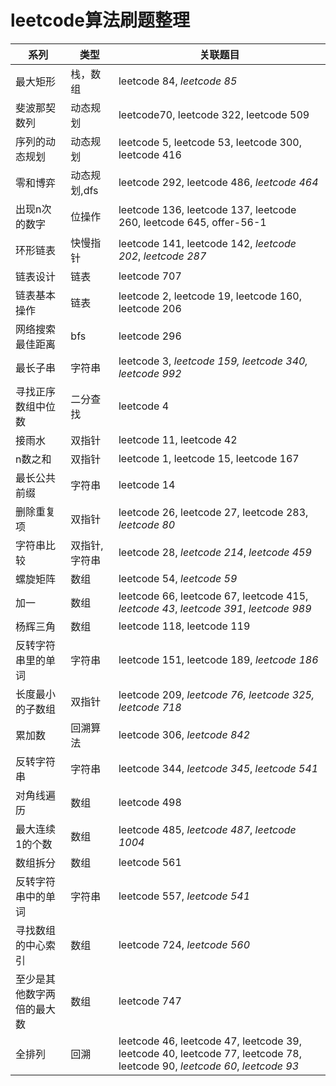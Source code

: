 # leetcode算法刷题整理

| 系列                       | 类型          | 关联题目                                                     |
| -------------------------- | ------------- | ------------------------------------------------------------ |
| 最大矩形                   | 栈，数组      | leetcode 84, *leetcode 85*                                   |
| 斐波那契数列               | 动态规划      | leetcode70, leetcode 322, leetcode 509                       |
| 序列的动态规划             | 动态规划      | leetcode  5, leetcode 53, leetcode 300, leetcode 416         |
| 零和博弈                   | 动态规划,dfs  | leetcode 292, leetcode 486, *leetcode 464*                   |
| 出现n次的数字              | 位操作        | leetcode 136, leetcode 137, leetcode 260, leetcode 645, offer-56-1 |
| 环形链表                   | 快慢指针      | leetcode 141, leetcode 142, *leetcode 202*, *leetcode 287*   |
| 链表设计                   | 链表          | leetcode 707                                                 |
| 链表基本操作               | 链表          | leetcode 2, leetcode 19, leetcode 160, leetcode 206          |
| 网络搜索最佳距离           | bfs           | leetcode 296                                                 |
| 最长子串                   | 字符串        | leetcode 3, *leetcode 159, leetcode 340, leetcode 992*       |
| 寻找正序数组中位数         | 二分查找      | leetcode 4                                                   |
| 接雨水                     | 双指针        | leetcode 11, leetcode 42                                     |
| n数之和                    | 双指针        | leetcode 1, leetcode 15, leetcode 167                        |
| 最长公共前缀               | 字符串        | leetcode 14                                                  |
| 删除重复项                 | 双指针        | leetcode 26, leetcode 27, leetcode 283, *leetcode 80*        |
| 字符串比较                 | 双指针,字符串 | leetcode 28, *leetcode 214*, *leetcode 459*                  |
| 螺旋矩阵                   | 数组          | leetcode 54, *leetcode 59*                                   |
| 加一                       | 数组          | leetcode 66, leetcode 67, leetcode 415, *leetcode 43*, *leetcode 391*, *leetcode 989* |
| 杨辉三角                   | 数组          | leetcode 118, leetcode 119                                   |
| 反转字符串里的单词         | 字符串        | leetcode 151, leetcode 189, *leetcode 186*                   |
| 长度最小的子数组           | 双指针        | leetcode 209, *leetcode 76,* *leetcode 325,* *leetcode 718*  |
| 累加数                     | 回溯算法      | leetcode 306, *leetcode 842*                                 |
| 反转字符串                 | 字符串        | leetcode 344, *leetcode 345*, *leetcode 541*                 |
| 对角线遍历                 | 数组          | leetcode 498                                                 |
| 最大连续1的个数            | 数组          | leetcode 485, *leetcode 487*, *leetcode 1004*                |
| 数组拆分                   | 数组          | leetcode 561                                                 |
| 反转字符串中的单词         | 字符串        | leetcode 557, *leetcode 541*                                 |
| 寻找数组的中心索引         | 数组          | leetcode 724, *leetcode 560*                                 |
| 至少是其他数字两倍的最大数 | 数组          | leetcode 747                                                 |
| 全排列                     | 回溯          | leetcode 46, leetcode 47, leetcode 39, leetcode 40, leetcode 77, leetcode 78, leetcode 90, *leetcode 60*, *leetcode 93* |
